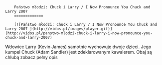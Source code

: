 
        Państwo młodzi: Chuck i Larry / I Now Pronounce You Chuck and Larry 2007 
        =============
        
        [![Państwo młodzi: Chuck i Larry / I Now Pronounce You Chuck and Larry 2007 ](http://vidos.pl/images/player.gif)](http://vidos.pl/panstwo-mlodzi-chuck-i-larry-i-now-pronounce-you-chuck-and-larry-2007)
        
        
 Wdowiec Larry (Kevin James) samotnie wychowuje dwoje dzieci. Jego kumpel Chuck (Adam Sandler) jest zdeklarowanym kawalerem. Obaj są chlubą zobacz pełny opis
    